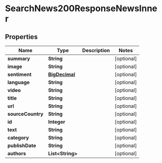 

# SearchNews200ResponseNewsInner

## Properties

Name | Type | Description | Notes
------------ | ------------- | ------------- | -------------
**summary** | **String** |  |  [optional]
**image** | **String** |  |  [optional]
**sentiment** | [**BigDecimal**](BigDecimal.md) |  |  [optional]
**language** | **String** |  |  [optional]
**video** | **String** |  |  [optional]
**title** | **String** |  |  [optional]
**url** | **String** |  |  [optional]
**sourceCountry** | **String** |  |  [optional]
**id** | **Integer** |  |  [optional]
**text** | **String** |  |  [optional]
**category** | **String** |  |  [optional]
**publishDate** | **String** |  |  [optional]
**authors** | **List&lt;String&gt;** |  |  [optional]




